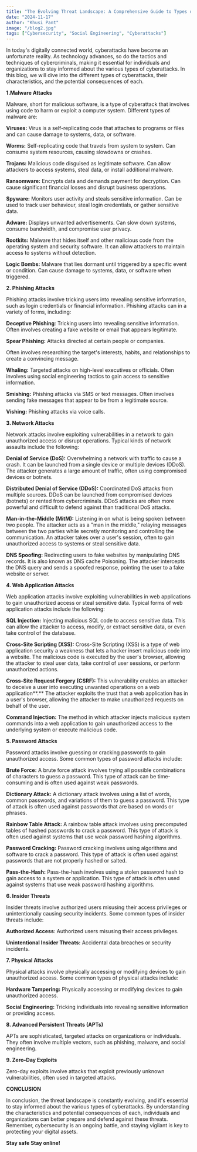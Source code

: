 ```yaml
---
title: "The Evolving Threat Landscape: A Comprehensive Guide to Types of Cyberattacks"
date: "2024-11-17"
author: "Khusi Pant"
image: "/blog2.jpg"
tags: ["Cybersecurity", "Social Engineering", "Cyberattacks"]
---
```


In today's digitally connected world, cyberattacks have become an unfortunate reality. As technology advances, so do the tactics and techniques of cybercriminals, making it essential for individuals and organizations to stay informed about the various types of cyberattacks. In this blog, we will dive into the different types of cyberattacks, their characteristics, and the potential consequences of each.

**1.Malware Attacks**

Malware, short for malicious software, is a type of cyberattack that involves using code to harm or exploit a computer system. Different types of malware are:

**Viruses:** Virus is a self-replicating code that attaches to programs or files and can cause damage to systems, data, or software.

**Worms:** Self-replicating code that travels from system to system. Can consume system resources, causing slowdowns or crashes.

**Trojans:** Malicious code disguised as legitimate software. Can allow attackers to access systems, steal data, or install additional malware.

**Ransomware:** Encrypts data and demands payment for decryption. Can cause significant financial losses and disrupt business operations.

**Spyware:** Monitors user activity and steals sensitive information. Can be used to track user behaviour, steal login credentials, or gather sensitive data.

**Adware:** Displays unwanted advertisements. Can slow down systems, consume bandwidth, and compromise user privacy.

**Rootkits:** Malware that hides itself and other malicious code from the operating system and security software. It can allow attackers to maintain access to systems without detection.

**Logic Bombs:** Malware that lies dormant until triggered by a specific event or condition. Can cause damage to systems, data, or software when triggered.

**2\. Phishing Attacks**

Phishing attacks involve tricking users into revealing sensitive information, such as login credentials or financial information. Phishing attacks can in a variety of forms, including:

**Deceptive Phishing**: Tricking users into revealing sensitive information. Often involves creating a fake website or email that appears legitimate.

**Spear Phishing:** Attacks directed at certain people or companies.

Often involves researching the target's interests, habits, and relationships to create a convincing message.

**Whaling:** Targeted attacks on high-level executives or officials. Often involves using social engineering tactics to gain access to sensitive information.

**Smishing:** Phishing attacks via SMS or text messages. Often involves sending fake messages that appear to be from a legitimate source.

**Vishing:** Phishing attacks via voice calls.

**3\. Network Attacks**

Network attacks involve exploiting vulnerabilities in a network to gain unauthorized access or disrupt operations. Typical kinds of network assaults include the following:

**Denial of Service (DoS):** Overwhelming a network with traffic to cause a crash. It can be launched from a single device or multiple devices (DDoS). The attacker generates a large amount of traffic, often using compromised devices or botnets.

**Distributed Denial of Service (DDoS):** Coordinated DoS attacks from multiple sources. DDoS can be launched from compromised devices (botnets) or rented from cybercriminals. DDoS attacks are often more powerful and difficult to defend against than traditional DoS attacks.

**Man-in-the-Middle (MitM):** Listening in on what is being spoken between two people. The attacker acts as a "man in the middle," relaying messages between the two parties while secretly monitoring and controlling the communication. An attacker takes over a user's session, often to gain unauthorized access to systems or steal sensitive data.

**DNS Spoofing:** Redirecting users to fake websites by manipulating DNS records. It is also known as DNS cache Poisoning. The attacker intercepts the DNS query and sends a spoofed response, pointing the user to a fake website or server.

**4\. Web Application Attacks**

Web application attacks involve exploiting vulnerabilities in web applications to gain unauthorized access or steal sensitive data. Typical forms of web application attacks include the following:

**SQL Injection:** Injecting malicious SQL code to access sensitive data. This can allow the attacker to access, modify, or extract sensitive data, or even take control of the database.

**Cross-Site Scripting (XSS):** Cross-Site Scripting (XSS) is a type of web application security a weakness that lets a hacker insert malicious code into a website. The malicious code is executed by the user's browser, allowing the attacker to steal user data, take control of user sessions, or perform unauthorized actions.

**Cross-Site Request Forgery (CSRF):** This vulnerability enables an attacker to deceive a user into executing unwanted operations on a web application**.** The attacker exploits the trust that a web application has in a user's browser, allowing the attacker to make unauthorized requests on behalf of the user.

**Command Injection:** The method in which attacker injects malicious system commands into a web application to gain unauthorized access to the underlying system or execute malicious code.

**5\. Password Attacks**

Password attacks involve guessing or cracking passwords to gain unauthorized access. Some common types of password attacks include:

**Brute Force:** A brute force attack involves trying all possible combinations of characters to guess a password. This type of attack can be time-consuming and is often used against weak passwords.

**Dictionary Attack:** A dictionary attack involves using a list of words, common passwords, and variations of them to guess a password. This type of attack is often used against passwords that are based on words or phrases.

**Rainbow Table Attack:** A rainbow table attack involves using precomputed tables of hashed passwords to crack a password. This type of attack is often used against systems that use weak password hashing algorithms.

**Password Cracking:** Password cracking involves using algorithms and software to crack a password. This type of attack is often used against passwords that are not properly hashed or salted.

**Pass-the-Hash:** Pass-the-hash involves using a stolen password hash to gain access to a system or application. This type of attack is often used against systems that use weak password hashing algorithms.

**6\. Insider Threats**

Insider threats involve authorized users misusing their access privileges or unintentionally causing security incidents. Some common types of insider threats include:

**Authorized Access**: Authorized users misusing their access privileges.

**Unintentional Insider Threats:** Accidental data breaches or security incidents.

**7\. Physical Attacks**

Physical attacks involve physically accessing or modifying devices to gain unauthorized access. Some common types of physical attacks include:

**Hardware Tampering:** Physically accessing or modifying devices to gain unauthorized access.

**Social Engineering:** Tricking individuals into revealing sensitive information or providing access.

**8\. Advanced Persistent Threats (APTs)**

APTs are sophisticated, targeted attacks on organizations or individuals. They often involve multiple vectors, such as phishing, malware, and social engineering.

**9\. Zero-Day Exploits**

Zero-day exploits involve attacks that exploit previously unknown vulnerabilities, often used in targeted attacks.

**CONCLUSION**

In conclusion, the threat landscape is constantly evolving, and it's essential to stay informed about the various types of cyberattacks. By understanding the characteristics and potential consequences of each, individuals and organizations can better prepare and defend against these threats. Remember, cybersecurity is an ongoing battle, and staying vigilant is key to protecting your digital assets.

**Stay safe Stay online!**